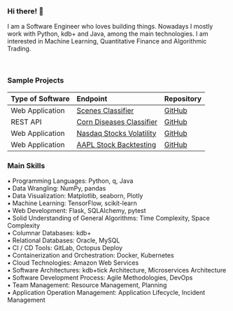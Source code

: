 ### Hi there! :wave:

I am a Software Engineer who loves building things. Nowadays I mostly work with Python, kdb+ and Java, among the main technologies. I am interested in Machine Learning, Quantitative Finance and Algorithmic Trading.

<br/>

### Sample Projects

| Type of Software     | Endpoint                  											           | Repository                                                                    |
| :------------------- | :---------------------------------------------------------------------------------------| :-----------------------------------------------------------------------------|
| Web Application      | [Scenes Classifier](https://scenes-classifier.herokuapp.com)                            | [GitHub](https://github.com/fabiogaiera/scenes-classifier-tensorflow-lite)    |
| REST API             | [Corn Diseases Classifier](https://corn-diseases-classifier.herokuapp.com)              | [GitHub](https://github.com/fabiogaiera/corn-diseases-classifier)             |
| Web Application      | [Nasdaq Stocks Volatility](https://nasdaq-stocks-volatility-b53bc5223358.herokuapp.com) | [GitHub](https://github.com/fabiogaiera/nasdaq-stocks-volatility)             |
| Web Application      | [AAPL Stock Backtesting](https://aapl-stock-backtesting-6d3cf7b31653.herokuapp.com)     | [GitHub](https://github.com/fabiogaiera/aapl-stock-backtesting)               |



### Main Skills  
  
▪ Programming Languages: Python, q, Java    
▪ Data Wrangling: NumPy, pandas  
▪ Data Visualization: Matplotlib, seaborn, Plotly  
▪ Machine Learning: TensorFlow, scikit-learn  
▪ Web Development: Flask, SQLAlchemy, pytest    
▪ Solid Understanding of General Algorithms: Time Complexity, Space Complexity  
▪ Columnar Databases: kdb+  
▪ Relational Databases: Oracle, MySQL  
▪ CI / CD Tools: GitLab, Octopus Deploy  
▪ Containerization and Orchestration: Docker, Kubernetes  
▪ Cloud Technologies: Amazon Web Services  
▪ Software Architectures: kdb+tick Architecture, Microservices Architecture  
▪ Software Development Process: Agile Methodologies, DevOps  
▪ Team Management: Resource Management, Planning  
▪ Application Operation Management: Application Lifecycle, Incident Management  
